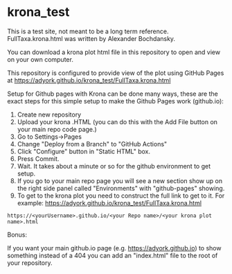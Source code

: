 # krona_test

This is a test site, not meant to be a long term reference.
FullTaxa.krona.html was written by Alexander Bochdansky.

You can download a krona plot html file in this repository to open and view on your own computer.  

This repository is configured to provide view of the plot using GitHub Pages at
https://adyork.github.io/krona_test/FullTaxa.krona.html

Setup for Github pages with Krona can be done many ways, these are the exact steps for this simple setup to make the Github Pages work (github.io):
1. Create new repository
2. Upload your krona .HTML (you can do this with the Add File button on your main repo code page.)
2. Go to Settings->Pages
3. Change "Deploy from a Branch" to "GitHub Actions"
4. Click "Configure" button in "Static HTML" box.
5. Press Commit.  
6. Wait.  It takes about a minute or so for the github environment to get setup.  
7. If you go to your main repo page you will see a new section show up on the right side panel called "Environments" with "github-pages" showing. 
8. To get to the krona plot you need to construct the full link to get to it. For example:
https://adyork.github.io/krona_test/FullTaxa.krona.html


`https://<yourUsername>.github.io/<your Repo name>/<your krona plot name>.html`

Bonus:

If you want your main github.io page (e.g. https://adyork.github.io) to show something instead of a 404 you can add an "index.html" file to the root of your repository.
